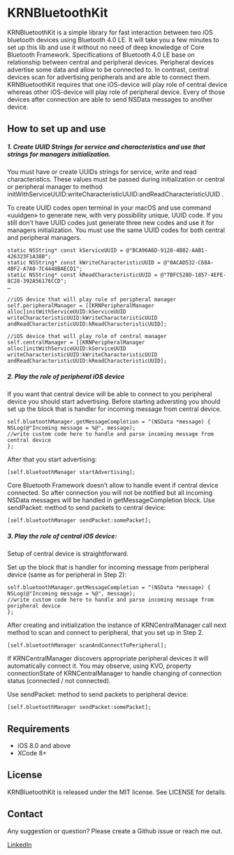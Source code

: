 KRNBluetoothKit
===============

KRNBluetoothKit is a simple library for fast interaction between two iOS bluetooth devices using Bluetooth 4.0 LE.
It will take you a few minutes to set up this lib and use it without no need of deep knowledge of Core Bluetooth Framework.
Specifications of Bluetooth 4.0 LE base on relationship between central and peripheral devices. Peripheral devices advertise some data and allow to be connected to. In contrast, central devices scan for advertising peripherals and are able to connect them.
KRNBluetoothKit requires that one iOS-device will play role of central device whereas other iOS-device will play role of peripheral device. Every of those devices after connection are able to send NSData messages to another device.

## How to set up and use

##### 1. Create UUID Strings for service and characteristics and use that strings for managers initialization.
You must have or create UUIDs strings for service, write and read characteristics. These values must be passed during initialization or central or peripheral manager to method  initWithServiceUUID:writeCharacteristicUUID:andReadCharacteristicUUID .

To create UUID codes open terminal in your macOS and use command «uuidgen» to generate new, with very possibility unique, UUID code. If you still don’t have UUID codes just generate three new codes and use it for managers initialization.
You must use the same UUID codes for both central and peripheral managers.

```objc
static NSString* const kServiceUUID = @"BCA96A6D-9128-4B82-AAB1-426323F1A38B";
static NSString* const kWriteCharacteristicUUID = @"0ACAD532-C68A-4BF2-A7A0-7C4448BAECD1";
static NSString* const kReadCharacteristicUUID = @"7BFC528D-1857-4EFE-8C28-392A56176CCD";
…

//iOS device that will play role of peripheral manager
self.peripheralManager = [[KRNPeripheralManager alloc]initWithServiceUUID:kServiceUUID writeCharacteristicUUID:kWriteCharacteristicUUID andReadCharacteristicUUID:kReadCharacteristicUUID];

//iOS device that will play role of central manager
self.centralManager = [[KRNPeripheralManager alloc]initWithServiceUUID:kServiceUUID writeCharacteristicUUID:kWriteCharacteristicUUID andReadCharacteristicUUID:kReadCharacteristicUUID];

```
##### 2. Play the role of peripheral iOS device
If you want that central device will be able to connect to you peripheral device you should start advertising.
Before starting adversting you should set up the block that is handler for incoming message from central device.
```objc
self.bluetoothManager.getMessageCompletion = ^(NSData *message) {
NSLog(@"Incoming message = %@", message);
//write custom code here to handle and parse incoming message from central device
};
```
After that you start advertising:
```objc
[self.bluetoothManager startAdvertising];
```
Core Bluetooth Framework doesn’t allow to handle event if central device connected. So after connection you will not be notified but all incoming NSData messages will be handled in getMessageCompletion block.
Use sendPacket: method to send packets to central device:
```objc
[self.bluetoothManager sendPacket:somePacket];
```

##### 3. Play the role of central iOS device:

Setup of central device is straightforward.

Set up the block that is handler for incoming message from peripheral device (same as for peripheral in Step 2):

```objc
self.bluetoothManager.getMessageCompletion = ^(NSData *message) {
NSLog(@"Incoming message = %@", message);
//write custom code here to handle and parse incoming message from peripheral device
};
```

After creating and initialization the instance of KRNCentralManager call next method to scan and connect to peripheral, that you set up in Step 2.
```objc
[self.bluetoothManager scanAndConnectToPeripheral];
```
If KRNCentralManager discovers appropriate peripheral devices it will automatically connect it. You may observe, using KVO, property connectionState of KRNCentralManager to handle changing of connection status (connected / not connected).

Use sendPacket: method to send packets to peripheral device:
```objc
[self.bluetoothManager sendPacket:somePacket];
```

## Requirements

* iOS 8.0 and above
* XCode 8+

## License

KRNBluetoothKit is released under the MIT license. See LICENSE for details.

## Contact

Any suggestion or question? Please create a Github issue or reach me out.

[LinkedIn](https://www.linkedin.com/in/julian-drapaylo)
